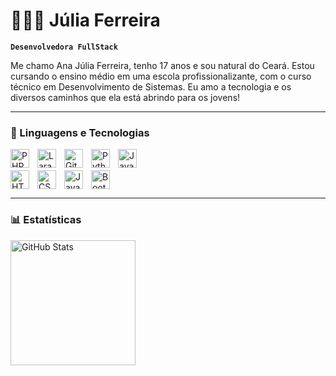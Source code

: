 # 👩🏻‍💻 Júlia Ferreira 

**`Desenvolvedora FullStack`**

Me chamo Ana Júlia Ferreira, tenho 17 anos e sou natural do Ceará. Estou cursando o ensino médio em uma escola profissionalizante, com o curso técnico em Desenvolvimento de Sistemas. Eu amo a tecnologia e os diversos caminhos que ela está abrindo para os jovens!

---

### 🤖 Linguagens e Tecnologias

<img align="left" alt="PHP" title="PHP" width="30px" style="padding-right: 10px;" src="https://cdn.jsdelivr.net/gh/devicons/devicon@latest/icons/php/php-original.svg" />
<img align="left" alt="Laravel" title="Laravel" width="30px" style="padding-right: 10px;" src="https://cdn.jsdelivr.net/gh/devicons/devicon@latest/icons/laravel/laravel-original.svg" />
<img align="left" alt="Git" title="Git" width="30px" style="padding-right: 10px;" src="https://cdn.jsdelivr.net/gh/devicons/devicon@latest/icons/git/git-original.svg" />
<img align="left" alt="Python" title="Python" width="30px" style="padding-right: 10px;" src="https://cdn.jsdelivr.net/gh/devicons/devicon@latest/icons/python/python-original.svg" />
<img align="left" alt="Java" title="Java" width="30px" style="padding-right: 10px;" src="https://cdn.jsdelivr.net/gh/devicons/devicon@latest/icons/java/java-original.svg" />
<br/><br/>
<img align="left" alt="HTML" title="HTML" width="30px" style="padding-right: 10px;" src="https://cdn.jsdelivr.net/gh/devicons/devicon@latest/icons/html5/html5-original.svg" />
<img align="left" alt="CSS" title="CSS" width="30px" style="padding-right: 10px;" src="https://cdn.jsdelivr.net/gh/devicons/devicon@latest/icons/css3/css3-original.svg" />
<img align="left" alt="JavaScript" title="JavaScript" width="30px" style="padding-right: 10px;" src="https://cdn.jsdelivr.net/gh/devicons/devicon@latest/icons/javascript/javascript-original.svg" />
<img align="left" alt="Bootstrap" title="Bootstrap" width="30px" style="padding-right: 10px;" src="https://cdn.jsdelivr.net/gh/devicons/devicon@latest/icons/bootstrap/bootstrap-original.svg" />


<br clear="left"/>

---

### 📊 Estatísticas

<p>
  <img 
    align="left" 
    alt="GitHub Stats" 
    height="200" 
    src="https://github-readme-stats.vercel.app/api/top-langs/?username=julialimaf&theme=tokyonight&layout=compact&custom_title=Tecnologias&langs_count=9" 
  />
</p>
